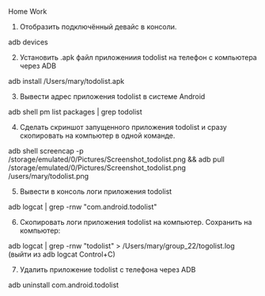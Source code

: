 Home Work

1. Отобразить подключённый девайс в консоли.

adb devices

2. Установить .apk файл приложениия todolist на телефон с компьютера через ADB

adb install /Users/mary/todolist.apk

3. Вывести адрес приложения todolist в системе Android

adb shell pm list packages | grep todolist

4. Сделать скриншот запущенного приложения todolist и сразу скопировать на компьютер в одной команде.

adb shell screencap -p /storage/emulated/0/Pictures/Screenshot_todolist.png && adb pull /storage/emulated/0/Pictures/Screenshot_todolist.png /users/mary/todolist.png

5. Вывести в консоль логи приложения todolist

adb logcat | grep -rnw "com.android.todolist"

6. Скопировать логи приложения todolist на компьютер. Сохранить на компьютер:

adb logcat | grep -rnw "todolist" > /Users/mary/group_22/togolist.log (выйти из adb logcat Control+C)

7. Удалить приложение todolist с телефона через ADB

adb uninstall com.android.todolist
